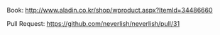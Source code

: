Book: http://www.aladin.co.kr/shop/wproduct.aspx?ItemId=34486660

Pull Request: https://github.com/neverlish/neverlish/pull/31
